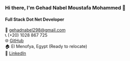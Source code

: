 ### Hi there, I'm Gehad Nabel Moustafa Mohammed 👋

#### Full Stack Dot Net Developer

📧 gehadnabel298@gmail.com  
📞 (+20) 1028 867 725  
🌐 [GitHub](https://github.com/GehadNabel24)  
🏠 El Menofya, Egypt (Ready to relocate)  
🔗 [LinkedIn](https://linkedin.com/in/gehad-nabel-a772bb213)
<!--
**GehadNabel24/GehadNabel24** is a ✨ _special_ ✨ repository because its `README.md` (this file) appears on your GitHub profile.

Here are some ideas to get you started:

- 🔭 I’m currently working on ...
- 🌱 I’m currently learning ...
- 👯 I’m looking to collaborate on ...
- 🤔 I’m looking for help with ...
- 💬 Ask me about ...
- 📫 How to reach me: ...
- 😄 Pronouns: ...
- ⚡ Fun fact: ...
-->
